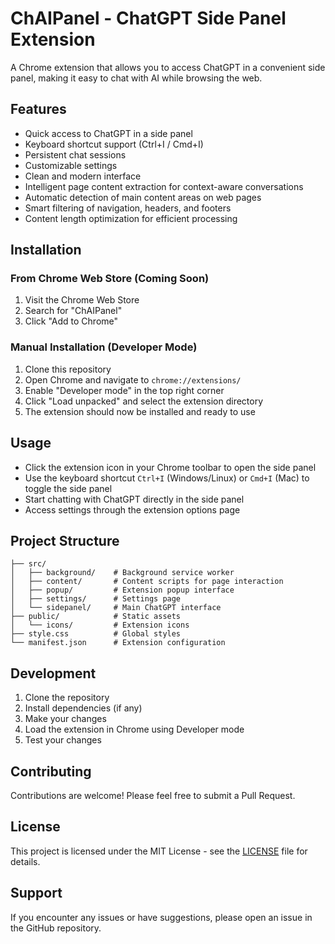 # ChAIPanel - ChatGPT Side Panel Extension

A Chrome extension that allows you to access ChatGPT in a convenient side panel, making it easy to chat with AI while browsing the web.

## Features

- Quick access to ChatGPT in a side panel
- Keyboard shortcut support (Ctrl+I / Cmd+I)
- Persistent chat sessions
- Customizable settings
- Clean and modern interface
- Intelligent page content extraction for context-aware conversations
- Automatic detection of main content areas on web pages
- Smart filtering of navigation, headers, and footers
- Content length optimization for efficient processing

## Installation

### From Chrome Web Store (Coming Soon)

1. Visit the Chrome Web Store
2. Search for "ChAIPanel"
3. Click "Add to Chrome"

### Manual Installation (Developer Mode)

1. Clone this repository
2. Open Chrome and navigate to `chrome://extensions/`
3. Enable "Developer mode" in the top right corner
4. Click "Load unpacked" and select the extension directory
5. The extension should now be installed and ready to use

## Usage

- Click the extension icon in your Chrome toolbar to open the side panel
- Use the keyboard shortcut `Ctrl+I` (Windows/Linux) or `Cmd+I` (Mac) to toggle the side panel
- Start chatting with ChatGPT directly in the side panel
- Access settings through the extension options page

## Project Structure

```
├── src/
│   ├── background/    # Background service worker
│   ├── content/       # Content scripts for page interaction
│   ├── popup/         # Extension popup interface
│   ├── settings/      # Settings page
│   └── sidepanel/     # Main ChatGPT interface
├── public/            # Static assets
│   └── icons/         # Extension icons
├── style.css          # Global styles
└── manifest.json      # Extension configuration
```

## Development

1. Clone the repository
2. Install dependencies (if any)
3. Make your changes
4. Load the extension in Chrome using Developer mode
5. Test your changes

## Contributing

Contributions are welcome! Please feel free to submit a Pull Request.

## License

This project is licensed under the MIT License - see the [LICENSE](LICENSE) file for details.

## Support

If you encounter any issues or have suggestions, please open an issue in the GitHub repository. 